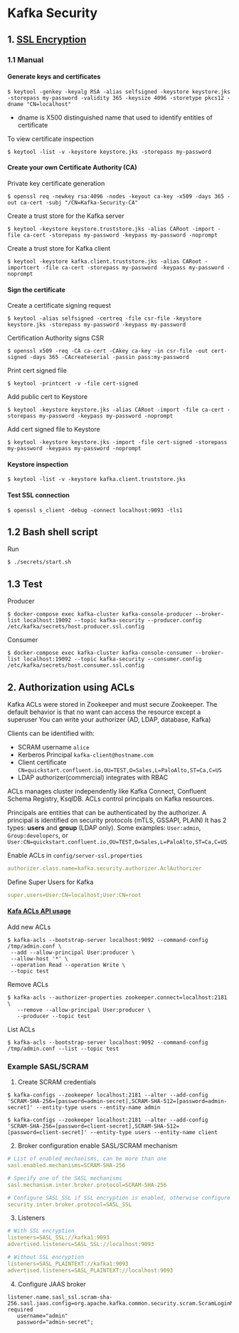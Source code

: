 # Kafka Security

## 1. [SSL Encryption](https://docs.confluent.io/platform/current/security/security_tutorial.html#generate-the-keys-and-certificates)

### 1.1 Manual

#### Generate keys and certificates
```console
$ keytool -genkey -keyalg RSA -alias selfsigned -keystore keystore.jks -storepass my-password -validity 365 -keysize 4096 -storetype pkcs12 -dname "CN=localhost"
```

- dname is X500 distinguished name that used to identify entities of certificate


To view certificate inspection
```console
$ keytool -list -v -keystore keystore.jks -storepass my-password
```

#### Create your own Certificate Authority (CA)

Private key certificate generation
```console
$ openssl req -newkey rsa:4096 -nodes -keyout ca-key -x509 -days 365 -out ca-cert -subj "/CN=Kafka-Security-CA"
```

Create a trust store for the Kafka server

```console
$ keytool -keystore keystore.truststore.jks -alias CARoot -import -file ca-cert -storepass my-password -keypass my-password -noprompt
```

Create a trust store for Kafka client
```console
$ keytool -keystore kafka.client.truststore.jks -alias CARoot -importcert -file ca-cert -storepass my-password -keypass my-password -noprompt
```

#### Sign the certificate

Create a certificate signing request
```console
$ keytool -alias selfsigned -certreq -file csr-file -keystore keystore.jks -storepass my-password -keypass my-password
```

Certification Authority signs CSR
```console
$ openssl x509 -req -CA ca-cert -CAkey ca-key -in csr-file -out cert-signed -days 365 -CAcreateserial -passin pass:my-password
```

Print cert signed file
```console
$ keytool -printcert -v -file cert-signed
```

Add public cert to Keystore
```console
$ keytool -keystore keystore.jks -alias CARoot -import -file ca-cert -storepass my-password -keypass my-password -noprompt
```

Add cert signed file to Keystore
```console
$ keytool -keystore keystore.jks -import -file cert-signed -storepass my-password -keypass my-password -noprompt
```

#### Keystore inspection

```console
$ keytool -list -v -keystore kafka.client.truststore.jks
```

#### Test SSL connection
```console
$ openssl s_client -debug -connect localhost:9093 -tls1
```


## 1.2 Bash shell script

Run
```console
$ ./secrets/start.sh
```

## 1.3 Test 
Producer
```console
$ docker-compose exec kafka-cluster kafka-console-producer --broker-list localhost:19092 --topic kafka-security --producer.config /etc/kafka/secrets/host.producer.ssl.config
```

Consumer
```console
$ docker-compose exec kafka-cluster kafka-console-consumer --broker-list localhost:19092 --topic kafka-security --consumer.config /etc/kafka/secrets/host.consumer.ssl.config

```

## 2. Authorization using ACLs

Kafka ACLs were stored in Zookeeper and must secure Zookeeper. The default behavior is that no want can access the resource except a superuser
You can write your authorizer (AD, LDAP, database, Kafka)

Clients can be identified with:
- SCRAM username `alice`
- Kerberos Principal `kafka-client@hostname.com`
- Client certificate `CN=quickstart.confluent.io,OU=TEST,O=Sales,L=PaloAlto,ST=Ca,C=US`
- LDAP authorizer(commercial) integrates with RBAC

ACLs manages cluster independently like Kafka Connect, Confluent Schema Registry, KsqlDB.
ACLs control principals on Kafka resources. 

Principals are entities that can be authenticated by the authorizer. A principal is identified on security protocols (mTLS, GSSAPI, PLAIN) It has 2 types: **users** and **group** (LDAP only).
Some examples: `User:admin`, `Group:developers`, or `User:CN=quickstart.confluent.io,OU=TEST,O=Sales,L=PaloAlto,ST=Ca,C=US`


Enable ACLs in `config/server-ssl.properties`
```yaml
authorizer.class.name=kafka.security.authorizer.AclAuthorizer
```

Define Super Users for Kafka 
```yaml
super.users=User:CN=localhost;User:CN=root
```

#### [**Kafa ACLs API usage**](https://docs.confluent.io/platform/current/kafka/authorization.html#using-acls)

Add new ACLs
```console
$ kafka-acls --bootstrap-server localhost:9092 --command-config /tmp/admin.conf \ 
 --add --allow-principal User:producer \ 
 --allow-host '*' \ 
 --operation Read --operation Write \ 
 --topic test
```

Remove ACLs
```console
$ kafka-acls --authorizer-properties zookeeper.connect=localhost:2181 \
   --remove --allow-principal User:producer \
   --producer --topic test
```  

List ACLs
```console
$ kafka-acls --bootstrap-server localhost:9092 --command-config /tmp/admin.conf --list --topic test
```

### Example SASL/SCRAM

1. Create SCRAM credentials
```console
$ kafka-configs --zookeeper localhost:2181 --alter --add-config 'SCRAM-SHA-256=[password=admin-secret],SCRAM-SHA-512=[password=admin-secret]' --entity-type users --entity-name admin
```

```console
$ kafka-configs --zookeeper localhost:2181 --alter --add-config 'SCRAM-SHA-256=[password=client-secret],SCRAM-SHA-512=[password=client-secret]' --entity-type users --entity-name client
```


2. Broker configuration enable SASL/SCRAM mechanism

```yaml
# List of enabled mechanisms, can be more than one
sasl.enabled.mechanisms=SCRAM-SHA-256

# Specify one of the SASL mechanisms
sasl.mechanism.inter.broker.protocol=SCRAM-SHA-256

# Configure SASL_SSL if SSL encryption is enabled, otherwise configure SASL_PLAINTEXT
security.inter.broker.protocol=SASL_SSL
```

3. Listeners
```yaml
# With SSL encryption
listeners=SASL_SSL://kafka1:9093
advertised.listeners=SASL_SSL://localhost:9093

# Without SSL encryption
listeners=SASL_PLAINTEXT://kafka1:9093
advertised.listeners=SASL_PLAINTEXT://localhost:9093
```

4. Configure JAAS broker
```
listener.name.sasl_ssl.scram-sha-256.sasl.jaas.config=org.apache.kafka.common.security.scram.ScramLoginModule required
   username="admin"
   password="admin-secret";
```

